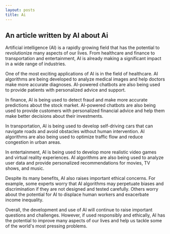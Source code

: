 ```yaml
---
layout: posts
title: Ai
---
```


## An article written by AI about Ai
Artificial intelligence (AI) is a rapidly growing field that has the potential to revolutionize many aspects of our lives. From healthcare and finance to transportation and entertainment, AI is already making a significant impact in a wide range of industries.

One of the most exciting applications of AI is in the field of healthcare. AI algorithms are being developed to analyze medical images and help doctors make more accurate diagnoses. AI-powered chatbots are also being used to provide patients with personalized advice and support.

In finance, AI is being used to detect fraud and make more accurate predictions about the stock market. AI-powered chatbots are also being used to provide customers with personalized financial advice and help them make better decisions about their investments.

In transportation, AI is being used to develop self-driving cars that can navigate roads and avoid obstacles without human intervention. AI algorithms are also being used to optimize traffic flow and reduce congestion in urban areas.

In entertainment, AI is being used to develop more realistic video games and virtual reality experiences. AI algorithms are also being used to analyze user data and provide personalized recommendations for movies, TV shows, and music.

Despite its many benefits, AI also raises important ethical concerns. For example, some experts worry that AI algorithms may perpetuate biases and discrimination if they are not designed and tested carefully. Others worry about the potential for AI to displace human workers and exacerbate income inequality.

Overall, the development and use of AI will continue to raise important questions and challenges. However, if used responsibly and ethically, AI has the potential to improve many aspects of our lives and help us tackle some of the world's most pressing problems.



<!-- ![alt text](../assets/images/grouppic.jpg "Team Picture") -->
